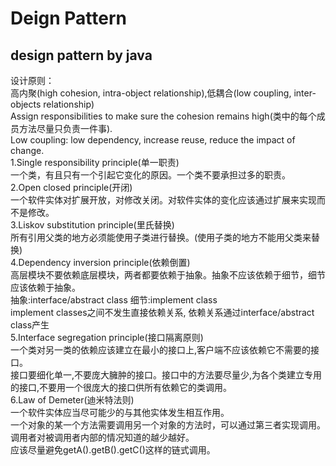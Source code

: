# Deign Pattern
design pattern by java
------
设计原则：  
高内聚(high cohesion, intra-object relationship),低耦合(low coupling, inter-objects relationship)  
Assign responsibilities to make sure the cohesion remains high(类中的每个成员方法尽量只负责一件事).  
Low coupling: low dependency, increase reuse, reduce the impact of change.  
1.Single responsibility principle(单一职责)  
一个类，有且只有一个引起它变化的原因。一个类不要承担过多的职责。  
2.Open closed principle(开闭)  
一个软件实体对扩展开放，对修改关闭。对软件实体的变化应该通过扩展来实现而不是修改。  
3.Liskov substitution principle(里氏替换)  
所有引用父类的地方必须能使用子类进行替换。(使用子类的地方不能用父类来替换)  
4.Dependency inversion principle(依赖倒置)  
高层模块不要依赖底层模块，两者都要依赖于抽象。抽象不应该依赖于细节，细节应该依赖于抽象。  
抽象:interface/abstract class 细节:implement class  
implement classes之间不发生直接依赖关系, 依赖关系通过interface/abstract class产生  
5.Interface segregation principle(接口隔离原则)  
一个类对另一类的依赖应该建立在最小的接口上,客户端不应该依赖它不需要的接口。  
接口要细化单一,不要庞大臃肿的接口。接口中的方法要尽量少,为各个类建立专用的接口,不要用一个很庞大的接口供所有依赖它的类调用。  
6.Law of Demeter(迪米特法则)  
一个软件实体应当尽可能少的与其他实体发生相互作用。  
一个对象的某一个方法需要调用另一个对象的方法时，可以通过第三者实现调用。调用者对被调用者内部的情况知道的越少越好。  
应该尽量避免getA().getB().getC()这样的链式调用。  
